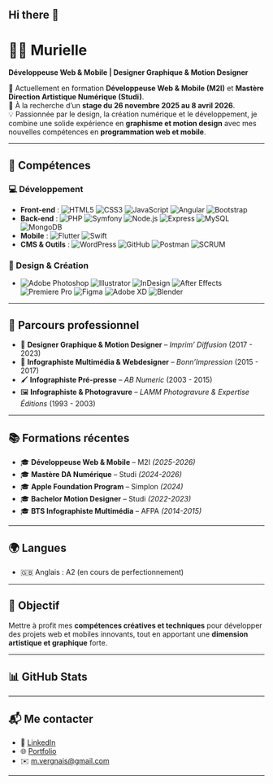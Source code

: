 ## Hi there 👋

# 👩‍💻 Murielle 

**Développeuse Web & Mobile | Designer Graphique & Motion Designer**  

🎯 Actuellement en formation **Développeuse Web & Mobile (M2I)** et **Mastère Direction Artistique Numérique (Studi)**.  
📅 À la recherche d’un **stage du 26 novembre 2025 au 8 avril 2026**.  
💡 Passionnée par le design, la création numérique et le développement, je combine une solide expérience en **graphisme et motion design** avec mes nouvelles compétences en **programmation web et mobile**.  

---

## 🚀 Compétences  

### 💻 Développement  
- **Front-end** : ![HTML5](https://img.shields.io/badge/HTML5-E34F26?style=flat&logo=html5&logoColor=white) ![CSS3](https://img.shields.io/badge/CSS3-1572B6?style=flat&logo=css3&logoColor=white) ![JavaScript](https://img.shields.io/badge/JavaScript-F7DF1E?style=flat&logo=javascript&logoColor=black) ![Angular](https://img.shields.io/badge/Angular-DD0031?style=flat&logo=angular&logoColor=white) ![Bootstrap](https://img.shields.io/badge/Bootstrap-7952B3?style=flat&logo=bootstrap&logoColor=white)  
- **Back-end** : ![PHP](https://img.shields.io/badge/PHP-777BB4?style=flat&logo=php&logoColor=white) ![Symfony](https://img.shields.io/badge/Symfony-000000?style=flat&logo=symfony&logoColor=white) ![Node.js](https://img.shields.io/badge/Node.js-339933?style=flat&logo=node.js&logoColor=white) ![Express](https://img.shields.io/badge/Express-000000?style=flat&logo=express&logoColor=white) ![MySQL](https://img.shields.io/badge/MySQL-4479A1?style=flat&logo=mysql&logoColor=white) ![MongoDB](https://img.shields.io/badge/MongoDB-47A248?style=flat&logo=mongodb&logoColor=white)  
- **Mobile** : ![Flutter](https://img.shields.io/badge/Flutter-02569B?style=flat&logo=flutter&logoColor=white) ![Swift](https://img.shields.io/badge/Swift-FA7343?style=flat&logo=swift&logoColor=white)  
- **CMS & Outils** : ![WordPress](https://img.shields.io/badge/WordPress-21759B?style=flat&logo=wordpress&logoColor=white) ![GitHub](https://img.shields.io/badge/GitHub-181717?style=flat&logo=github&logoColor=white) ![Postman](https://img.shields.io/badge/Postman-FF6C37?style=flat&logo=postman&logoColor=white) ![SCRUM](https://img.shields.io/badge/SCRUM-6DB33F?style=flat&logo=agile&logoColor=white)  

### 🎨 Design & Création  
- ![Adobe Photoshop](https://img.shields.io/badge/Photoshop-31A8FF?style=flat&logo=adobe-photoshop&logoColor=white) ![Illustrator](https://img.shields.io/badge/Illustrator-FF9A00?style=flat&logo=adobe-illustrator&logoColor=white) ![InDesign](https://img.shields.io/badge/InDesign-FF3366?style=flat&logo=adobe-indesign&logoColor=white) ![After Effects](https://img.shields.io/badge/After%20Effects-9999FF?style=flat&logo=adobe-after-effects&logoColor=white) ![Premiere Pro](https://img.shields.io/badge/Premiere%20Pro-9999FF?style=flat&logo=adobe-premiere-pro&logoColor=white) ![Figma](https://img.shields.io/badge/Figma-F24E1E?style=flat&logo=figma&logoColor=white) ![Adobe XD](https://img.shields.io/badge/Adobe%20XD-FF61F6?style=flat&logo=adobe-xd&logoColor=white) ![Blender](https://img.shields.io/badge/Blender-F5792A?style=flat&logo=blender&logoColor=white)  

---

## 💼 Parcours professionnel  

- 🎨 **Designer Graphique & Motion Designer** – *Imprim’ Diffusion* (2017 - 2023)  
- 🎨 **Infographiste Multimédia & Webdesigner** – *Bonn’Impression* (2015 - 2017)  
- 🖌️ **Infographiste Pré-presse** – *AB Numeric* (2003 - 2015)  
- 🖼️ **Infographiste & Photogravure** – *LAMM Photogravure & Expertise Éditions* (1993 - 2003)  

---

## 📚 Formations récentes  

- 🎓 **Développeuse Web & Mobile** – M2I *(2025-2026)*  
- 🎓 **Mastère DA Numérique** – Studi *(2024-2026)*  
- 🎓 **Apple Foundation Program** – Simplon *(2024)*  
- 🎓 **Bachelor Motion Designer** – Studi *(2022-2023)*  
- 🎓 **BTS Infographiste Multimédia** – AFPA *(2014-2015)*  

---

## 🌍 Langues  
- 🇬🇧 Anglais : A2 (en cours de perfectionnement)  

---

## 🎯 Objectif  
Mettre à profit mes **compétences créatives et techniques** pour développer des projets web et mobiles innovants, tout en apportant une **dimension artistique et graphique** forte.  

---

## 📊 GitHub Stats  

<p align="center">
  
</p>  

---

## 📬 Me contacter  
- 🔗 [LinkedIn](www.linkedin.com/in/murielle-vergnais)
- 🌐 [Portfolio](https://mvergnais.myportfolio.com)  
- ✉️ m.vergnais@gmail.com

---

